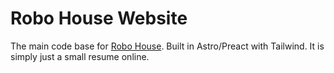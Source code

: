 # Robo House Website

The main code base for [Robo House](https://robo-house.com). Built in Astro/Preact with Tailwind. It is simply just a small resume online.
